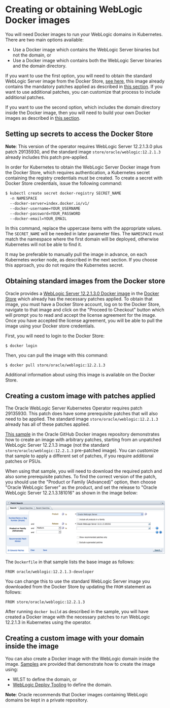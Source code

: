 # Creating or obtaining WebLogic Docker images

You will need Docker images to run your WebLogic domains in Kubernetes.
There are two main options available:

* Use a Docker image which contains the WebLogic Server binaries but
  not the domain, or
* Use a Docker image which contains both the WebLogic Server binaries
  and the domain directory.

If you want to use the first option, you will need to obtain the standard
WebLogic Server image from the Docker Store, [see here](#obtaining-standard-images-from-the-docker-store),
this image already contains the mandatory patches applied as described in [this section](#creating-a-custom-image-with-patches-applied).
If you want to use additional patches, you can customize that process to include additional patches.

If you want to use the second option, which includes the domain directory
inside the Docker image, then you will need to build your own Docker images
as described in [this section](#creating-a-custom-image-with-your-domain-inside-the-image).

## Setting up secrets to access the Docker Store

**Note**: This version of the operator requires WebLogic Server 12.2.1.3.0 plus patch 29135930, and the standard image `store/oracle/weblogic:12.2.1.3` already includes this patch pre-applied.  

In order for Kubernetes to obtain the WebLogic Server Docker image from the Docker Store, which requires authentication, a Kubernetes secret containing the registry credentials must be created. To create a secret with Docker Store credentials, issue the following command:

```
$ kubectl create secret docker-registry SECRET_NAME
  -n NAMESPACE
  --docker-server=index.docker.io/v1/
  --docker-username=YOUR_USERNAME
  --docker-password=YOUR_PASSWORD
  --docker-email=YOUR_EMAIL
```

In this command, replace the uppercase items with the appropriate values. The `SECRET_NAME` will be needed in later parameter files.  The `NAMESPACE` must match the namespace where the first domain will be deployed, otherwise Kubernetes will not be able to find it.  

It may be preferable to manually pull the image in advance, on each Kubernetes worker node, as described in the next section. 
If you choose this approach, you do not require the Kubernetes secret.

## Obtaining standard images from the Docker store

Oracle provides a [WebLogic Server 12.2.1.3.0 Docker image](https://store.docker.com/_/oracle-weblogic-server-12c) in the
[Docker Store](https://store.docker.com) which already has the necessary patches applied.  To obtain that image, you
must have a Docker Store account, log on to the Docker Store, navigate
to that image and click on the "Proceed to Checkout" button which will
prompt you to read and accept the license agreement for the image.
Once you have accepted the license agreement, you will be able to
pull the image using your Docker store credentials.

First, you will need to login to the Docker Store:

```
$ docker login
```

Then, you can pull the image with this command:

```
$ docker pull store/oracle/weblogic:12.2.1.3
```

Additional information about using this image is available on the
Docker Store.

## Creating a custom image with patches applied

The Oracle WebLogic Server Kubernetes Operator requires patch 29135930.
This patch does have some prerequisite patches that will also need to be applied. The standard image `store/oracle/weblogic:12.2.1.3` already has all of these patches applied. 

[This sample](https://github.com/oracle/docker-images/blob/master/OracleWebLogic/samples/12213-patch-wls-for-k8s/README.md) in
the Oracle GitHub Docker images repository demonstrates how to create an image with arbitrary patches, starting from an unpatched WebLogic Server 12.2.1.3 image (not the standard `store/oracle/weblogic:12.2.1.3` pre-patched image).  You can customize that sample to apply a different set of patches, if you require additional patches or PSUs.

When using that sample, you will need to download the required patch and also
some prerequisite patches.  To find the correct version of the patch, you should
use the "Product or Family (Advanced)" option, then choose "Oracle WebLogic Server"
as the product, and set the release to "Oracle WebLogic Server 12.2.1.3.181016" as
shown in the image below:

![patch download page](images/patch-download.png)


The `Dockerfile` in that sample lists the base image as follows:

```
FROM oracle/weblogic:12.2.1.3-developer
```

You can change this to use the standard WebLogic Server image you
downloaded from the Docker Store by updating the `FROM` statement
as follows:

```
FROM store/oracle/weblogic:12.2.1.3
```

After running `docker build` as described in the sample, you
will have created a Docker image with the necessary patches to
run WebLogic 12.2.1.3 in Kubernetes using the operator.

## Creating a custom image with your domain inside the image

You can also create a Docker image with the WebLogic domain inside the image.
[Samples](/kubernetes/samples/scripts/create-weblogic-domain/domain-home-in-image/README.md)
are provided that demonstrate how to create the image using:

* WLST to define the domain, or
* [WebLogic Deploy Tooling](https://github.com/oracle/weblogic-deploy-tooling)
  to define the domain.

**Note**: Oracle recommends that Docker images containing WebLogic domains
be kept in a private repository.

